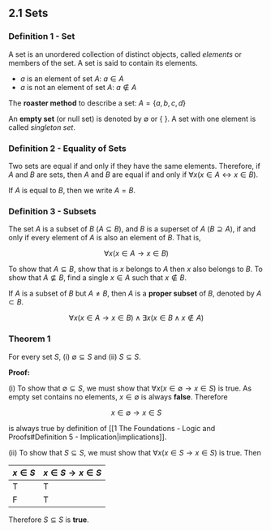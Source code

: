 ## 2.1 Sets

### Definition 1 - Set

A set is an unordered collection of distinct objects, called *elements* or members of the set. A set is said to contain its elements.

- $a$ is an element of set $A$: $a \in A$
- $a$ is not an element of set $A$: $a \notin A$

The **roaster method** to describe a set: $A = \{a,b,c,d\}$

An **empty set** (or null set) is denoted by $\emptyset$ or $\{ \ \}$. A set with one element is called _singleton set_.

### Definition 2 - Equality of Sets

Two sets are equal if and only if they have the same elements. Therefore, if $A$ and $B$ are sets, then $A$ and $B$ are equal if and only if $\forall x (x \in A \leftrightarrow x \in B)$.

If $A$ is equal to $B$, then we write $A = B$.

### Definition 3 - Subsets

The set $A$ is a subset of $B$ ($A \subseteq B$), and $B$ is a superset of $A$ ($B \supseteq A$), if and only if every element of $A$ is also an element of $B$. That is,

$$
\forall x (x \in A \to x \in B)
$$

To show that $A \subseteq B$, show that is $x$ belongs to $A$ then $x$ also belongs to $B$. To show that $A \nsubseteq B$, find a single $x \in A$ such that $x \notin B$.

If $A$ is a subset of $B$ but $A \ne B$, then $A$ is a **proper subset** of $B$, denoted by $A \subset B$.

$$
\forall x (x \in A \to x \in B) \land \exists x (x \in B \land x \notin A)
$$

### Theorem 1

For every set $S$, $\text{(i)} \ \emptyset \subseteq S$ and $\text{(ii)} \ S \subseteq S$.

**Proof:**

$\text{(i)}$ To show that $\emptyset \subseteq S$, we must show that $\forall x (x \in \emptyset \to x \in S)$ is true. As empty set contains no elements, $x \in \emptyset$ is always **false**. Therefore

$$
x \in \emptyset \to x \in S
$$

is always true by definition of [[1 The Foundations - Logic and Proofs#Definition 5 - Implication|implications]].

$\text{(ii)}$ To show that $S \subseteq S$, we must show that $\forall x (x \in S \to x \in S)$ is true. Then

| $x \in S$ | $x \in S \to x \in S$ |
| --------- | --------------------- |
| T         | T                     |
| F         | T                      |

Therefore $S \subseteq S$ is **true**.


